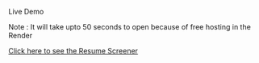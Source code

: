 Live Demo

Note : It will take upto 50 seconds to open because of free hosting in the Render 

[Click here to see the Resume Screener](https://resume-screener-py.onrender.com)
